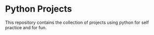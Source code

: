 # Python Projects

This repository contains the collection of projects using python for self practice and for fun.

